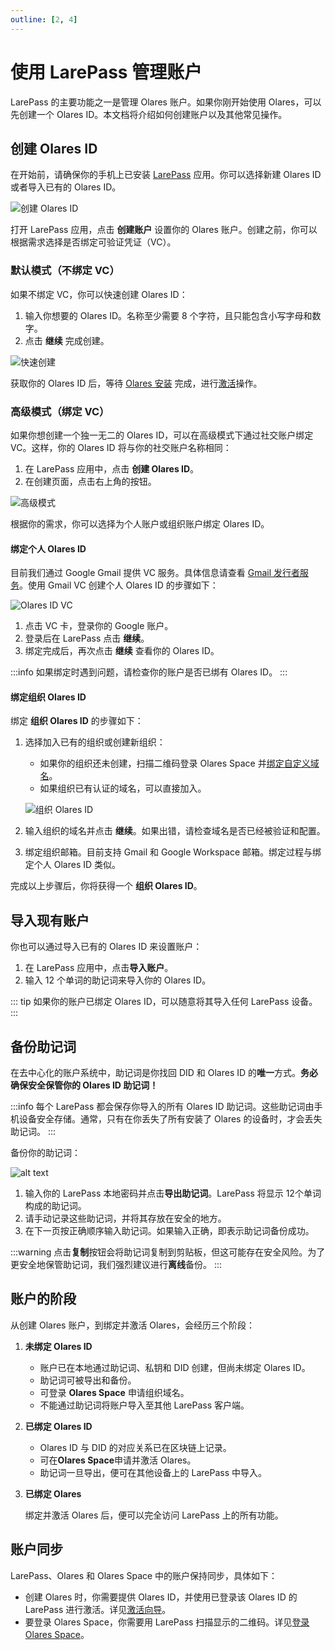 ```yaml
---
outline: [2, 4]
---
```


# 使用 LarePass 管理账户

LarePass 的主要功能之一是管理 Olares 账户。如果你刚开始使用 Olares，可以先创建一个 Olares ID。本文档将介绍如何创建账户以及其他常见操作。

## 创建 Olares ID

在开始前，请确保你的手机上已安装 [LarePass](../overview.md#download-larepass) 应用。你可以选择新建 Olares ID 或者导入已有的 Olares ID。

![创建 Olares ID](/images/how-to/larepass/create_an_account.png)

打开 LarePass 应用，点击 **创建账户** 设置你的 Olares 账户。创建之前，你可以根据需求选择是否绑定可验证凭证（VC）。

### 默认模式（不绑定 VC）

如果不绑定 VC，你可以快速创建 Olares ID：

1. 输入你想要的 Olares ID。名称至少需要 8 个字符，且只能包含小写字母和数字。
2. 点击 **继续** 完成创建。

![快速创建](/images/how-to/larepass/individual_olares_id_fast.png)

获取你的 Olares ID 后，等待 [Olares 安装](../../olares/setup/install/) 完成，进行[激活](../../olares/setup/wizard.md)操作。

### 高级模式（绑定 VC）

如果你想创建一个独一无二的 Olares ID，可以在高级模式下通过社交账户绑定 VC。这样，你的 Olares ID 将与你的社交账户名称相同：

1. 在 LarePass 应用中，点击 **创建 Olares ID**。
2. 在创建页面，点击右上角的按钮。

![高级模式](/images/how-to/larepass/olares_id_advanced.png)

根据你的需求，你可以选择为个人账户或组织账户绑定 Olares ID。

#### 绑定个人 Olares ID

目前我们通过 Google Gmail 提供 VC 服务。具体信息请查看 [Gmail 发行者服务](../../../developer/contribute/snowinning/olares-id.md#gmail-发行者服务)。使用 Gmail VC 创建个人 Olares ID 的步骤如下：

![Olares ID VC](/images/how-to/larepass/individual_olares_id_vc.png)

1. 点击 VC 卡，登录你的 Google 账户。
2. 登录后在 LarePass 点击 **继续**。
3. 绑定完成后，再次点击 **继续** 查看你的 Olares ID。

:::info
如果绑定时遇到问题，请检查你的账户是否已绑有 Olares ID。
:::

#### 绑定组织 Olares ID

绑定 **组织 Olares ID** 的步骤如下：

1. 选择加入已有的组织或创建新组织：
   - 如果你的组织还未创建，扫描二维码登录 Olares Space 并[绑定自定义域名](https://docs.olares.com/how-to/space/domain/#using-a-custom-domain-with-olares)。
   - 如果组织已有认证的域名，可以直接加入。

   ![组织 Olares ID](/images/how-to/larepass/organization_olares_id.png)


2. 输入组织的域名并点击 **继续**。如果出错，请检查域名是否已经被验证和配置。

3. 绑定组织邮箱。目前支持 Gmail 和 Google Workspace 邮箱。绑定过程与绑定个人 Olares ID 类似。

完成以上步骤后，你将获得一个 **组织 Olares ID**。

## 导入现有账户

你也可以通过导入已有的 Olares ID 来设置账户：

1. 在 LarePass 应用中，点击**导入账户**。
2. 输入 12 个单词的助记词来导入你的 Olares ID。

::: tip
如果你的账户已绑定 Olares ID，可以随意将其导入任何 LarePass 设备。
:::

## 备份助记词

在去中心化的账户系统中，助记词是你找回 DID 和 Olares ID 的**唯一**方式。**务必确保安全保管你的 Olares ID 助记词！**

:::info
每个 LarePass 都会保存你导入的所有 Olares ID 助记词。这些助记词由手机设备安全存储。通常，只有在你丢失了所有安装了 Olares 的设备时，才会丢失助记词。
:::

备份你的助记词：

![alt text](/images/how-to/larepass/mnemonic_phrase.png)

1. 输入你的 LarePass 本地密码并点击**导出助记词**。LarePass 将显示 12个单词构成的助记词。
2. 请手动记录这些助记词，并将其存放在安全的地方。
3. 在下一页按正确顺序输入助记词。如果输入正确，即表示助记词备份成功。

:::warning
点击**复制**按钮会将助记词复制到剪贴板，但这可能存在安全风险。为了更安全地保管助记词，我们强烈建议进行**离线**备份。
:::

## 账户的阶段

从创建 Olares 账户，到绑定并激活 Olares，会经历三个阶段：

1. **未绑定 Olares ID**

   - 账户已在本地通过助记词、私钥和 DID 创建，但尚未绑定 Olares ID。
   - 助记词可被导出和备份。
   - 可登录 **Olares Space** 申请组织域名。
   - 不能通过助记词将账户导入至其他 LarePass 客户端。

2. **已绑定 Olares ID**

   - Olares ID 与 DID 的对应关系已在区块链上记录。
   - 可在**Olares Space**申请并激活 Olares。
   - 助记词一旦导出，便可在其他设备上的 LarePass 中导入。

3. **已绑定 Olares**

   绑定并激活 Olares 后，便可以完全访问 LarePass 上的所有功能。

## 账户同步

LarePass、Olares 和 Olares Space 中的账户保持同步，具体如下：

- 创建 Olares 时，你需要提供 Olares ID，并使用已登录该 Olares ID 的 LarePass 进行激活。详见[激活向导](../../olares/setup/wizard.md)。
- 要登录 Olares Space，你需要用 LarePass 扫描显示的二维码。详见[登录 Olares Space](../../space/account.md)。
